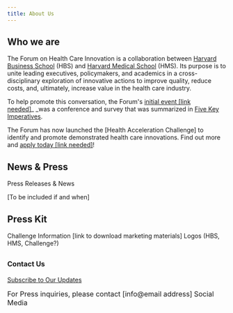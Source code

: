 ```yaml
---
title: About Us
---
```

## Who we are

The Forum on Health Care Innovation is a collaboration between [Harvard Business School](http://www.hbs.edu/healthcare)&nbsp;(HBS) and [Harvard Medical School](http://hms.harvard.edu/)&nbsp;(HMS). Its purpose is to unite leading executives, policymakers, and academics in a cross-disciplinary exploration of innovative actions to improve quality, reduce costs, and, ultimately, increase value in the health care industry.

To help promote this conversation, the Forum's [initial event [link needed]](http://www.example.com)_&nbsp;_was a conference and survey that was summarized in [Five Key Imperatives](http://www.hbs.edu/healthcare/pdf/Forum-on-Healthcare-Innovation-5-Imperatives.pdf).

The Forum has now launched the [Health Acceleration Challenge] to identify and promote demonstrated health care innovations. Find out more and [apply today [link needed]](http://www.example.com)!

## News &amp; Press

Press Releases &amp; News

[To be included if and when]

## Press Kit

Challenge Information [link to download marketing materials]
Logos (HBS, HMS, Challenge?)

## <span style="font-size: initial;">Contact Us</span>

[Subscribe to Our Updates](http://healthcareinitiative.mkt1960.com/fhi/)

<span style="font-size: initial;">For Press inquiries, please contact [info@email address]</span>
<span style="font-size: initial;">Social Media</span>
